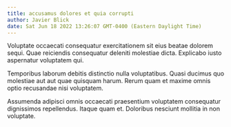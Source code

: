 ```yaml
---
title: accusamus dolores et quia corrupti
author: Javier Blick
date: Sat Jun 18 2022 13:26:07 GMT-0400 (Eastern Daylight Time)
---
```

Voluptate occaecati consequatur exercitationem sit eius beatae dolorem sequi. Quae reiciendis consequatur deleniti molestiae dicta. Explicabo iusto aspernatur voluptatem qui.

 Temporibus laborum debitis distinctio nulla voluptatibus. Quasi ducimus quo molestiae aut aut quae quisquam harum. Rerum quam et maxime omnis optio recusandae nisi voluptatem.

 Assumenda adipisci omnis occaecati praesentium voluptatem consequatur dignissimos repellendus. Itaque quam et. Doloribus nesciunt mollitia in non voluptate.